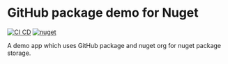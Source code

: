 # GitHub package demo for Nuget

[![CI CD](https://github.com/Arnab-Developer/GitHubPackageNuget/actions/workflows/ci-cd.yml/badge.svg)](https://github.com/Arnab-Developer/GitHubPackageNuget/actions/workflows/ci-cd.yml)
[![nuget](https://img.shields.io/badge/nuget-1.3.0-blue)](https://www.nuget.org/packages/GitHubPackageNuget.Lib/)

A demo app which uses GitHub package and nuget org for nuget package storage.